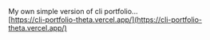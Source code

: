 My own simple version of cli portfolio... <br/>
[https://cli-portfolio-theta.vercel.app/](https://cli-portfolio-theta.vercel.app/)
